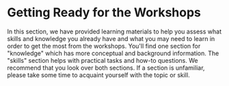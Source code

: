 Getting Ready for the Workshops
=======================

In this section, we have provided learning materials to help you assess what skills and knowledge you already have and what you may need to learn in order to get the most from the workshops. You'll find one section for "knowledge" which has more conceptual and background information. The "skills" section helps with practical tasks and how-to questions. We recommend that you look over both sections.  If a section is unfamiliar, please take some time to acquaint yourself with the topic or skill.     